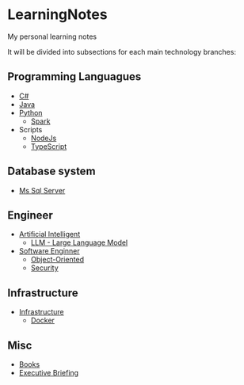# LearningNotes

My personal learning notes

It will be divided into subsections for each main technology branches:

## Programming Languagues
  - [C#](./CSharp/README.md)
  - [Java](./Java/README.md)
  - [Python](./Python/README.md)
    + [Spark](./Python/Spark/README.md)
  - Scripts
    + [NodeJs](./Scripts/NodeJs/README.md)
    + [TypeScript](./Scripts/TypeScript/README.md)

## Database system
  - [Ms Sql Server](./SqlServer/0_README_SqlServer.md)
  
## Engineer

  - [Artificial Intelligent](./AI/0_README_AI.md)
    + [LLM - Large Language Model](./AI/LLM/0_README_LLM.md)
  - [Software Enginner](./SoftwareEngineer/0_README_SoftwareEngineer.md)
    - [Object-Oriented](./SoftwareEngineer/ObjectOriented.md)
    - [Security](./SoftwareEngineer/Security.md)

## Infrastructure
  - [Infrastructure](./Infrastructure/0_README_Infrastructure.md)
    + [Docker](./Infrastructure/Docker/0_README_Docker.md)

## Misc
  - [Books](./Books/0_README_books.md)
  - [Executive Briefing](./ExecBrief/0_README_ExecBrief.md)
